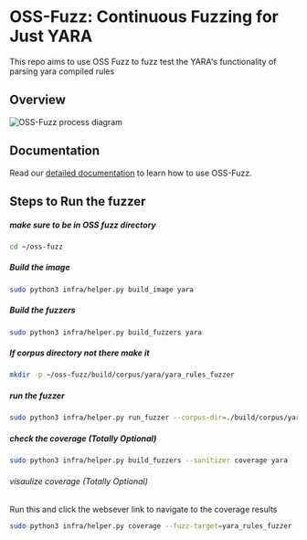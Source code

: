 # OSS-Fuzz: Continuous Fuzzing for Just YARA

This repo aims to use OSS Fuzz to fuzz test the YARA's functionality of parsing yara compiled rules

## Overview
![OSS-Fuzz process diagram](docs/images/process.png)

## Documentation
Read our [detailed documentation] to learn how to use OSS-Fuzz.

[detailed documentation]: https://google.github.io/oss-fuzz

## Steps to Run the fuzzer

##### make sure to be in OSS fuzz directory
```bash
cd ~/oss-fuzz
```
##### Build the image
```bash
sudo python3 infra/helper.py build_image yara
```
##### Build the fuzzers
```bash
sudo python3 infra/helper.py build_fuzzers yara
```
##### If corpus directory not there make it
```bash
mkdir -p ~/oss-fuzz/build/corpus/yara/yara_rules_fuzzer
```
##### run the fuzzer
```bash
sudo python3 infra/helper.py run_fuzzer --corpus-dir=./build/corpus/yara/yara_rules_fuzzer yara yara_rules_fuzzer -- -max_total_time=30
```
##### check the coverage (Totally Optional)
```bash
sudo python3 infra/helper.py build_fuzzers --sanitizer coverage yara
```
###### visaulize coverage (Totally Optional)
Run this and click the websever link to navigate to the coverage results
```bash
sudo python3 infra/helper.py coverage --fuzz-target=yara_rules_fuzzer --corpus-dir=./build/corpus/yara/yara_rules_fuzzer yara
```